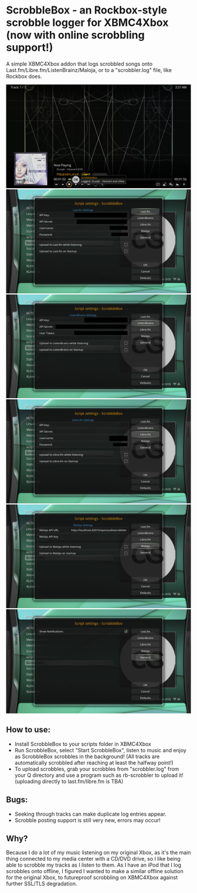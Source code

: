 # ScrobbleBox - an Rockbox-style scrobble logger for XBMC4Xbox (now with online scrobbling support!)
A simple XBMC4Xbox addon that logs scrobbled songs onto Last.fm/Libre.fm/ListenBrainz/Maloja, or to a "scrobbler.log" file, like Rockbox does.

![Main](screenshots/main.jpg)
![Last.fm](screenshots/settings1.jpg)
![ListenBrainz](screenshots/settings2.jpg)
![Libre.fm](screenshots/settings3.jpg)
![Maloja](screenshots/settings4.jpg)
![General Settings](screenshots/settings5.jpg)


## How to use:
- Install ScrobbleBox to your scripts folder in XBMC4Xbox
- Run ScrobbleBox, select "Start ScrobbleBox", listen to music and enjoy as ScrobbleBox scrobbles in the background! (All tracks are automatically scrobbled after reaching at least the halfway point!)
- To upload scrobbles, grab your scrobbles from "scrobbler.log" from your Q directory and use a program such as rb-scrobbler to upload it! (uploading directly to last.fm/libre.fm is TBA)

## Bugs:
- Seeking through tracks can make duplicate log entries appear.
- Scrobble posting support is still very new, errors may occur!

## Why?
Because I do a lot of my music listening on my original Xbox, as it's the main thing connected to my media center with a CD/DVD drive, so I like being able to scrobble my tracks as I listen to them. As I have an iPod that I log scrobbles onto offline, I figured I wanted to make a similar offline solution for the original Xbox, to futureproof scrobbling on XBMC4Xbox against further SSL/TLS degradation. 
